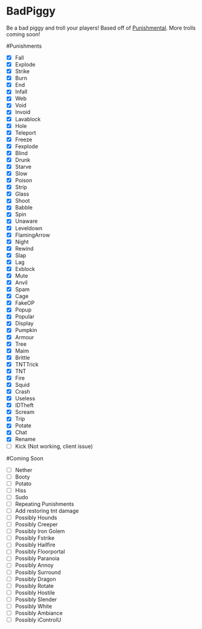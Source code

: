 # BadPiggy
Be a bad piggy and troll your players! Based off of [Punishmental](http://dev.bukkit.org/bukkit-plugins/punishmental/). More trolls coming soon!

#Punishments
- [x] Fall
- [x] Explode 
- [X] Strike
- [x] Burn
- [x] End
- [x] Infall
- [X] Web
- [x] Void
- [X] Invoid
- [X] Lavablock
- [X] Hole
- [x] Teleport
- [X] Freeze
- [X] Fexplode
- [X] Blind
- [x] Drunk
- [x] Starve
- [x] Slow
- [x] Poison
- [X] Strip
- [x] Glass
- [x] Shoot
- [x] Babble
- [x] Spin
- [x] Unaware
- [X] Leveldown
- [x] FlamingArrow
- [x] Night
- [x] Rewind
- [x] Slap
- [x] Lag
- [X] Exblock
- [X] Mute
- [x] Anvil
- [x] Spam
- [x] Cage
- [x] FakeOP
- [x] Popup
- [X] Popular
- [x] Display
- [x] Pumpkin
- [X] Armour 
- [x] Tree
- [X] Maim
- [x] Brittle
- [x] TNTTrick 
- [x] TNT
- [x] Fire
- [x] Squid
- [x] Crash
- [X] Useless
- [x] IDTheft
- [X] Scream 
- [x] Trip
- [x] Potate
- [x] Chat
- [x] Rename
- [ ] Kick (Not working, client issue)

#Coming Soon
- [ ] Nether
- [ ] Booty
- [ ] Potato
- [ ] Hiss
- [ ] Sudo
- [ ] Repeating Punishments
- [ ] Add restoring tnt damage
- [ ] Possibly Hounds
- [ ] Possibly Creeper
- [ ] Possibly Iron Golem
- [ ] Possibly Fstrike
- [ ] Possibly Hailfire
- [ ] Possibly Floorportal
- [ ] Possibly Paranoia
- [ ] Possibly Annoy
- [ ] Possibly Surround
- [ ] Possibly Dragon
- [ ] Possibly Rotate
- [ ] Possibly Hostile
- [ ] Possibly Slender
- [ ] Possibly White
- [ ] Possibly Ambiance
- [ ] Possibly iControlU
